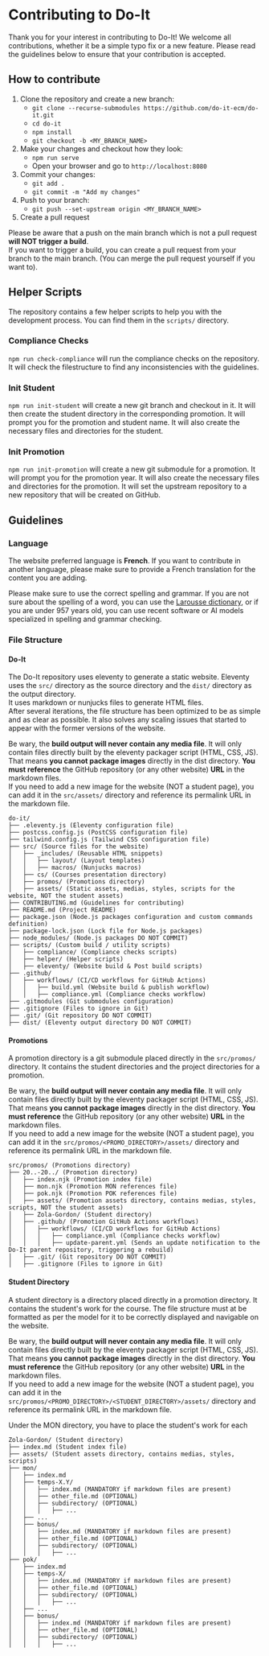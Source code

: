 # Contributing to Do-It

Thank you for your interest in contributing to Do-It! We welcome all contributions, whether it be a simple typo fix or a new feature. Please read the guidelines below to ensure that your contribution is accepted.

## How to contribute

1. Clone the repository and create a new branch:
    - `git clone --recurse-submodules https://github.com/do-it-ecm/do-it.git`
    - `cd do-it`
    - `npm install`
    - `git checkout -b <MY_BRANCH_NAME>`
2. Make your changes and checkout how they look:
    - `npm run serve`
    - Open your browser and go to `http://localhost:8080`
3. Commit your changes:
    - `git add .`
    - `git commit -m "Add my changes"`
4. Push to your branch:
    - `git push --set-upstream origin <MY_BRANCH_NAME>`
5. Create a pull request

Please be aware that a push on the main branch which is not a pull request **will NOT trigger a build**.\
If you want to trigger a build, you can create a pull request from your branch to the main branch. (You can merge the pull request yourself if you want to).

## Helper Scripts

The repository contains a few helper scripts to help you with the development process. You can find them in the `scripts/` directory.

### Compliance Checks
`npm run check-compliance` will run the compliance checks on the repository. It will check the filestructure to find any inconsistencies with the guidelines.

### Init Student
`npm run init-student` will create a new git branch and checkout in it. It will then create the student directory in the corresponding promotion. It will prompt you for the promotion and student name. It will also create the necessary files and directories for the student.

### Init Promotion
`npm run init-promotion` will create a new git submodule for a promotion. It will prompt you for the promotion year. It will also create the necessary files and directories for the promotion. It will set the upstream repository to a new repository that will be created on GitHub.

## Guidelines

### Language

The website preferred language is **French**. If you want to contribute in another language, please make sure to provide a French translation for the content you are adding.

Please make sure to use the correct spelling and grammar. If you are not sure about the spelling of a word, you can use the [Larousse dictionary](https://www.larousse.fr/dictionnaires/francais), or if you are under 957 years old, you can use recent software or AI models specialized in spelling and grammar checking.

### File Structure

#### Do-It

The Do-It repository uses eleventy to generate a static website. Eleventy uses the `src/` directory as the source directory and the `dist/` directory as the output directory.\
It uses markdown or nunjucks files to generate HTML files.\
After several iterations, the file structure has been optimized to be as simple and as clear as possible. It also solves any scaling issues that started to appear with the former versions of the website.

Be wary, the **build output will never contain any media file**. It will only contain files directly built by the eleventy packager script (HTML, CSS, JS).
That means **you cannot package images** directly in the dist directory. **You must reference** the GitHub repository (or any other website) **URL** in the markdown files.\
If you need to add a new image for the website (NOT a student page), you can add it in the `src/assets/` directory and reference its permalink URL in the markdown file.

```
do-it/
├── .eleventy.js (Eleventy configuration file)
├── postcss.config.js (PostCSS configuration file)
├── tailwind.config.js (Tailwind CSS configuration file)
├── src/ (Source files for the website)
│   ├── _includes/ (Reusable HTML snippets)
│   │   ├── layout/ (Layout templates)
│   │   ├── macros/ (Nunjucks macros)
│   ├── cs/ (Courses presentation directory)
│   ├── promos/ (Promotions directory)
│   ├── assets/ (Static assets, medias, styles, scripts for the website, NOT the student assets)
├── CONTRIBUTING.md (Guidelines for contributing)
├── README.md (Project README)
├── package.json (Node.js packages configuration and custom commands definition)
├── package-lock.json (Lock file for Node.js packages)
├── node_modules/ (Node.js packages DO NOT COMMIT)
├── scripts/ (Custom build / utility scripts)
│   ├── compliance/ (Compliance checks scripts)
│   ├── helper/ (Helper scripts)
│   ├── eleventy/ (Website build & Post build scripts)
├── .github/
│   ├── workflows/ (CI/CD workflows for GitHub Actions)
│   │   ├── build.yml (Website build & publish workflow)
│   │   ├── compliance.yml (Compliance checks workflow)
├── .gitmodules (Git submodules configuration)
├── .gitignore (Files to ignore in Git)
├── .git/ (Git repository DO NOT COMMIT)
├── dist/ (Eleventy output directory DO NOT COMMIT)
```

#### Promotions

A promotion directory is a git submodule placed directly in the `src/promos/` directory. It contains the student directories and the project directories for a promotion.

Be wary, the **build output will never contain any media file**. It will only contain files directly built by the eleventy packager script (HTML, CSS, JS).
That means **you cannot package images** directly in the dist directory. **You must reference** the GitHub repository (or any other website) **URL** in the markdown files.\
If you need to add a new image for the website (NOT a student page), you can add it in the `src/promos/<PROMO_DIRECTORY>/assets/` directory and reference its permalink URL in the markdown file.

```
src/promos/ (Promotions directory)
├── 20..-20../ (Promotion directory)
│   ├── index.njk (Promotion index file)
│   ├── mon.njk (Promotion MON references file)
│   ├── pok.njk (Promotion POK references file)
│   ├── assets/ (Promotion assets directory, contains medias, styles, scripts, NOT the student assets)
│   ├── Zola-Gordon/ (Student directory)
│   ├── .github/ (Promotion GitHub Actions workflows)
│   │   ├── workflows/ (CI/CD workflows for GitHub Actions)
│   │   │   ├── compliance.yml (Compliance checks workflow)
│   │   │   ├── update-parent.yml (Sends an update notification to the Do-It parent repository, triggering a rebuild)
│   ├── .git/ (Git repository DO NOT COMMIT)
│   ├── .gitignore (Files to ignore in Git)
```

#### Student Directory

A student directory is a directory placed directly in a promotion directory. It contains the student's work for the course.
The file structure must at be formatted as per the model for it to be correctly displayed and navigable on the website.

Be wary, the **build output will never contain any media file**. It will only contain files directly built by the eleventy packager script (HTML, CSS, JS).
That means **you cannot package images** directly in the dist directory. **You must reference** the GitHub repository (or any other website) **URL** in the markdown files.\
If you need to add a new image for the website (NOT a student page), you can add it in the `src/promos/<PROMO_DIRECTORY>/<STUDENT_DIRECTORY>/assets/` directory and reference its permalink URL in the markdown file.

Under the MON directory, you have to place the student's work for each 
```
Zola-Gordon/ (Student directory)
├── index.md (Student index file)
├── assets/ (Student assets directory, contains medias, styles, scripts)
├── mon/
│   ├── index.md
│   ├── temps-X.Y/
│   │   ├── index.md (MANDATORY if markdown files are present)
│   │   ├── other_file.md (OPTIONAL)
│   │   ├── subdirectory/ (OPTIONAL)
│   │   │   ├── ...
│   ├── ...
│   ├── bonus/
│   │   ├── index.md (MANDATORY if markdown files are present)
│   │   ├── other_file.md (OPTIONAL)
│   │   ├── subdirectory/ (OPTIONAL)
│   │   │   ├── ...
├── pok/
│   ├── index.md
│   ├── temps-X/
│   │   ├── index.md (MANDATORY if markdown files are present)
│   │   ├── other_file.md (OPTIONAL)
│   │   ├── subdirectory/ (OPTIONAL)
│   │   │   ├── ...
│   ├── ...
│   ├── bonus/
│   │   ├── index.md (MANDATORY if markdown files are present)
│   │   ├── other_file.md (OPTIONAL)
│   │   ├── subdirectory/ (OPTIONAL)
│   │   │   ├── ...
```
